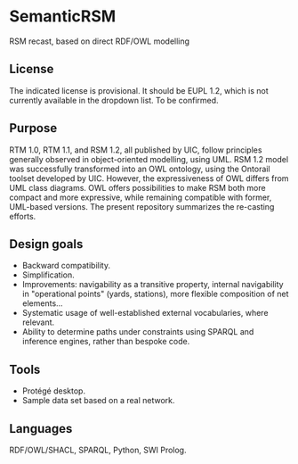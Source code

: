 # SemanticRSM
RSM recast, based on direct RDF/OWL modelling

## License
The indicated license is provisional. It should be EUPL 1.2, which is not currently available in the dropdown list. To be confirmed.

## Purpose
RTM 1.0, RTM 1.1, and RSM 1.2, all published by UIC, follow principles generally observed in object-oriented modelling, using UML. RSM 1.2 model was successfully transformed into an OWL ontology, using the Ontorail toolset developed by UIC. However, the expressiveness of OWL differs from UML class diagrams. OWL offers possibilities to make RSM both more compact and more expressive, while remaining compatible with former, UML-based versions. The present repository summarizes the re-casting efforts.

## Design goals
* Backward compatibility.
* Simplification.
* Improvements: navigability as a transitive property, internal navigability in "operational points" (yards, stations), more flexible composition of net elements...
* Systematic usage of well-established external vocabularies, where relevant.
* Ability to determine paths under constraints using SPARQL and inference engines, rather than bespoke code.

## Tools
* Protégé desktop.
* Sample data set based on a real network.

## Languages
RDF/OWL/SHACL, SPARQL, Python, SWI Prolog.

